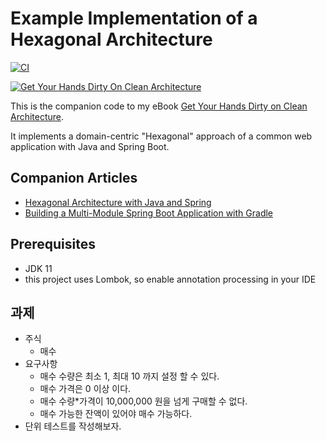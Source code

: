 # Example Implementation of a Hexagonal Architecture

[![CI](https://github.com/thombergs/buckpal/actions/workflows/ci.yml/badge.svg)](https://github.com/thombergs/buckpal/actions/workflows/ci.yml)

[![Get Your Hands Dirty On Clean Architecture](https://reflectoring.io/assets/img/get-your-hands-dirty-260x336.png)](https://reflectoring.io/book)

This is the companion code to my eBook [Get Your Hands Dirty on Clean Architecture](https://leanpub.com/get-your-hands-dirty-on-clean-architecture).

It implements a domain-centric "Hexagonal" approach of a common web application with Java and Spring Boot. 

## Companion Articles

* [Hexagonal Architecture with Java and Spring](https://reflectoring.io/spring-hexagonal/)
* [Building a Multi-Module Spring Boot Application with Gradle](https://reflectoring.io/spring-boot-gradle-multi-module/)

## Prerequisites

* JDK 11
* this project uses Lombok, so enable annotation processing in your IDE


## 과제
* 주식
  * 매수
* 요구사항 
  * 매수 수량은 최소 1, 최대 10 까지 설정 할 수 있다. 
  * 매수 가격은 0 이상 이다.
  * 매수 수량*가격이 10,000,000 원을 넘게 구매할 수 없다.
  * 매수 가능한 잔액이 있어야 매수 가능하다.
* 단위 테스트를 작성해보자.
